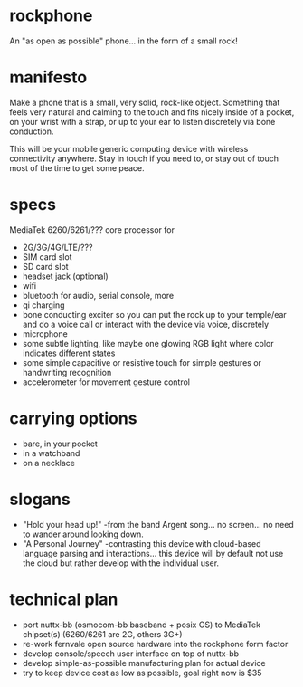 # rockphone
An "as open as possible" phone... in the form of a small rock!

# manifesto
Make a phone that is a small, very solid, rock-like object. Something that feels very natural and calming to the touch and fits nicely inside of a pocket, on your wrist with a strap, or up to your ear to listen discretely via bone conduction.

This will be your mobile generic computing device with wireless connectivity anywhere. Stay in touch if you need to, or stay out of touch most of the time to get some peace. 

# specs
MediaTek 6260/6261/??? core processor for 
- 2G/3G/4G/LTE/??? 
- SIM card slot
- SD card slot
- headset jack (optional)
- wifi
- bluetooth for audio, serial console, more
- qi charging
- bone conducting exciter so you can put the rock up to your temple/ear and do a voice call or interact with the device via voice, discretely
- microphone
- some subtle lighting, like maybe one glowing RGB light where color indicates different states
- some simple capacitive or resistive touch for simple gestures or handwriting recognition
- accelerometer for movement gesture control

# carrying options
- bare, in your pocket
- in a watchband
- on a necklace

# slogans
- "Hold your head up!" -from the band Argent song... no screen... no need to wander around looking down.
- "A Personal Journey" -contrasting this device with cloud-based language parsing and interactions... this device will by default not use the cloud but rather develop with the individual user.

# technical plan
- port nuttx-bb (osmocom-bb baseband + posix OS) to MediaTek chipset(s) (6260/6261 are 2G, others 3G+)
- re-work fernvale open source hardware into the rockphone form factor
- develop console/speech user interface on top of nuttx-bb
- develop simple-as-possible manufacturing plan for actual device
- try to keep device cost as low as possible, goal right now is $35

